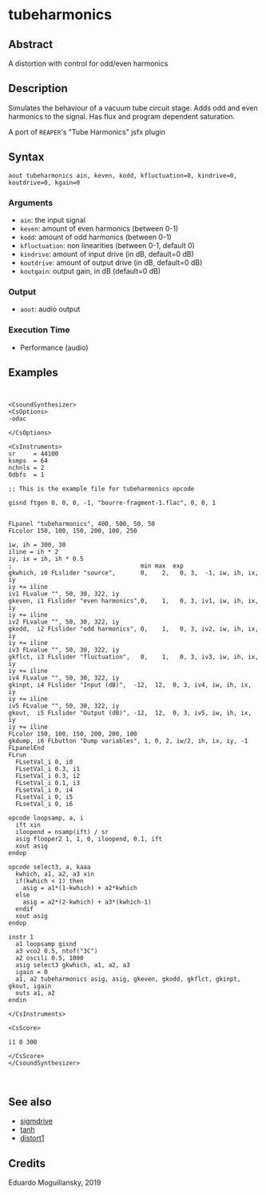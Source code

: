 # tubeharmonics

## Abstract

A distortion with control for odd/even harmonics

## Description

Simulates the behaviour of a vacuum tube circuit stage. Adds odd and 
even harmonics to the signal. Has flux and program dependent saturation.

A port of `REAPER`'s "Tube Harmonics" jsfx plugin
    

## Syntax

```csound
aout tubeharmonics ain, keven, kodd, kfluctuation=0, kindrive=0, koutdrive=0, kgain=0
```
    
### Arguments

* `ain`: the input signal
* `keven`: amount of even harmonics (between 0-1)
* `kodd`: amount of odd harmonics (between 0-1)
* `kfluctuation`: non linearities (between 0-1, default 0)
* `kindrive`: amount of input drive (in dB, default=0 dB)
* `koutdrive`: amount of output drive (in dB, default=0 dB)
* `koutgain`: output gain, in dB (default=0 dB)

### Output

* `aout`: audio output

### Execution Time

* Performance (audio)

## Examples

```csound


<CsoundSynthesizer>
<CsOptions>
-odac 

</CsOptions>

<CsInstruments>
sr     = 44100
ksmps  = 64
nchnls = 2
0dbfs  = 1

;; This is the example file for tubeharmonics opcode

gisnd ftgen 0, 0, 0, -1, "bourre-fragment-1.flac", 0, 0, 1


FLpanel "tubeharmonics", 400, 500, 50, 50
FLcolor 150, 100, 150, 200, 100, 250

iw, ih = 300, 30
iline = ih * 2
iy, ix = ih, ih * 0.5
;                                    min max  exp
gkwhich, i0 FLslider "source",       0,    2,   0, 3,  -1, iw, ih, ix, iy
iy += iline
iv1 FLvalue "", 50, 30, 322, iy
gkeven, i1 FLslider "even harmonics",0,    1,   0, 3, iv1, iw, ih, ix, iy
iy += iline
iv2 FLvalue "", 50, 30, 322, iy
gkodd,  i2 FLslider "odd harmonics", 0,    1,   0, 3, iv2, iw, ih, ix, iy
iy += iline
iv3 FLvalue "", 50, 30, 322, iy
gkflct, i3 FLslider "fluctuation",   0,    1,   0, 3, iv3, iw, ih, ix, iy
iy += iline
iv4 FLvalue "", 50, 30, 322, iy
gkinpt, i4 FLslider "Input (dB)",  -12,  12,  0, 3, iv4, iw, ih, ix, iy
iy += iline
iv5 FLvalue "", 50, 30, 322, iy
gkout,  i5 FLslider "Output (dB)", -12,  12,  0, 3, iv5, iw, ih, ix, iy
iy += iline
FLcolor 150, 100, 150, 200, 200, 100
gkdump, i6 FLbutton "Dump variables", 1, 0, 2, iw/2, ih, ix, iy, -1 
FLpanelEnd
FLrun
  FLsetVal_i 0, i0
  FLsetVal_i 0.3, i1
  FLsetVal_i 0.3, i2
  FLsetVal_i 0.1, i3
  FLsetVal_i 0, i4
  FLsetVal_i 0, i5
  FLsetVal_i 0, i6
  
opcode loopsamp, a, i
  ift xin
  iloopend = nsamp(ift) / sr
  asig flooper2 1, 1, 0, iloopend, 0.1, ift
  xout asig
endop

opcode select3, a, kaaa
  kwhich, a1, a2, a3 xin
  if(kwhich < 1) then
    asig = a1*(1-kwhich) + a2*kwhich
  else
    asig = a2*(2-kwhich) + a3*(kwhich-1)
  endif
  xout asig
endop

instr 1
  a1 loopsamp gisnd
  a3 vco2 0.5, ntof("3C")
  a2 oscili 0.5, 1000
  asig select3 gkwhich, a1, a2, a3
  igain = 0
  a1, a2 tubeharmonics asig, asig, gkeven, gkodd, gkflct, gkinpt, gkout, igain
  outs a1, a2
endin

</CsInstruments>

<CsScore>

i1 0 300

</CsScore>
</CsoundSynthesizer>



```


## See also

* [sigmdrive](sigmdrive.md)
* [tanh](http://www.csounds.com/manual/html/tanh.html)
* [distort1](http://www.csounds.com/manual/html/distort1.html)

## Credits

Eduardo Moguillansky, 2019
